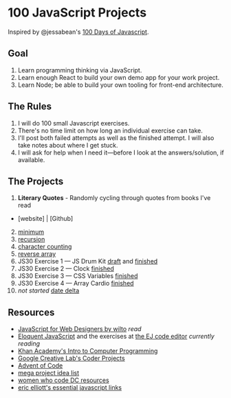 # 100 JavaScript Projects

Inspired by @jessabean's [100 Days of Javascript](https://github.com/jessabean/100-javascript-projects).

## Goal

1. Learn programming thinking via JavaScript.
2. Learn enough React to build your own demo app for your work project.
3. Learn Node; be able to build your own tooling for front-end architecture.


## The Rules

1. I will do 100 small Javascript exercises.
2. There's no time limit on how long an individual exercise can take.
3. I'll post both failed attempts as well as the finished attempt. I will also take notes about where I get stuck.
4. I will ask for help when I need it—before I look at the answers/solution, if available.

## The Projects

1. **Literary Quotes** - Randomly cycling through quotes from books I've read
  - [website] | [Github]
2. [minimum](exercises/081616-minimum.js)
3. [recursion](exercises/081816-recursion.js)
4. [character counting](exercises/081816-beancounting.js)
5. [reverse array](exercises/083016-reversearray.js)
6. JS30 Exercise 1 — JS Drum Kit [draft](exercises/wesbos-js30/01%20-%20JavaScript%20Drum%20Kit/draft-code.js) and [finished](exercises/wesbos-js30/01%20-%20JavaScript%20Drum%20Kit/index-START.html)
7. JS30 Exercise 2 — Clock [finished](exercises/wesbos-js30/02%20-%20JS%20and%20CSS%20Clock/index-START.html)
8. JS30 Exercise 3 — CSS Variables [finished](exercises/wesbos-js30/03%20-%20CSS%20Variables/index-START.html)
9. JS30 Exercise 4 — Array Cardio [finished](exercises/wesbos-js30/04%20-%20Array%20Cardio%20Day%201/index-START.html)
10. *not started* [date delta](exercises/060917-datedelta.js)

## Resources

* [JavaScript for Web Designers by wilto](https://abookapart.com/products/javascript-for-web-designers) _read_
* [Eloquent JavaScript](http://eloquentjavascript.net) and the exercises at [the EJ code editor](http://eloquentjavascript.net/code/) _currently reading_
* [Khan Academy's Intro to Computer Programming](https://www.khanacademy.org/computing/computer-programming/programming)
* [Google Creative Lab's Coder Projects](https://googlecreativelab.github.io/coder-projects/)
* [Advent of Code](http://adventofcode.com/)
* [mega project idea list](http://www.dreamincode.net/forums/topic/78802-martyr2s-mega-project-ideas-list/)
* [women who code DC resources](https://github.com/womenwhocodedc/front-end-community/blob/master/study-guides/javascript_study_guide.md)
* [eric elliott's essential javascript links](https://github.com/ericelliott/essential-javascript-links)
